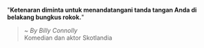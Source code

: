 "**Ketenaran diminta untuk menandatangani tanda tangan Anda di belakang bungkus rokok.**"

> ~ _By Billy Connolly_  
Komedian dan aktor Skotlandia
